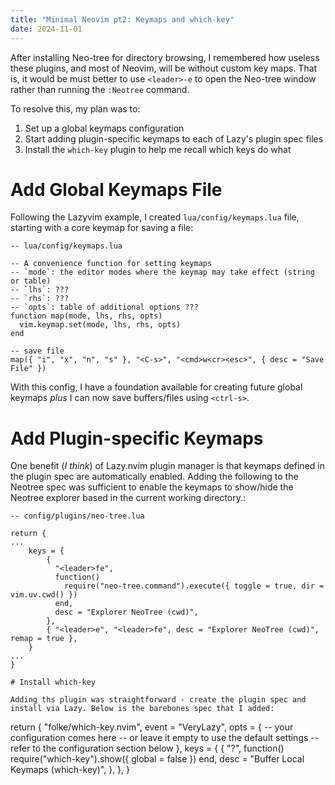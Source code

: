 ```yaml
---
title: "Minimal Neovim pt2: Keymaps and which-key"
date: 2024-11-01
---
```


After installing Neo-tree for directory browsing, I remembered how useless these plugins, and most of Neovim, will be without custom key maps. That is, it would be must better to use `<leader>-e` to open the Neo-tree window rather than running the `:Neotree` command.

To resolve this, my plan was to:
1. Set up a global keymaps configuration
2. Start adding plugin-specific keymaps to each of Lazy's plugin spec files
3. Install the `which-key` plugin to help me recall which keys do what

# Add Global Keymaps File

Following the Lazyvim example, I created `lua/config/keymaps.lua` file, starting with a core keymap for saving a file:

```
-- lua/config/keymaps.lua

-- A convenience function for setting keymaps
-- `mode`: the editor modes where the keymap may take effect (string or table)
-- `lhs`: ???
-- `rhs`: ???
-- `opts`: table of additional options ???
function map(mode, lhs, rhs, opts)
  vim.keymap.set(mode, lhs, rhs, opts)
end

-- save file
map({ "i", "x", "n", "s" }, "<C-s>", "<cmd>w<cr><esc>", { desc = "Save File" })

```

With this config, I have a foundation available for creating future global keymaps _plus_ I can now save buffers/files using `<ctrl-s>`.

# Add Plugin-specific Keymaps

One benefit (_I think_) of Lazy.nvim plugin manager is that keymaps defined in the plugin spec are automatically enabled. Adding the following to the Neotree spec was sufficient to enable the keymaps to show/hide the Neotree explorer based in the current working directory.:

```
-- config/plugins/neo-tree.lua

return {
...
    keys = {
        {
          "<leader>fe",
          function()
            require("neo-tree.command").execute({ toggle = true, dir = vim.uv.cwd() })
          end,
          desc = "Explorer NeoTree (cwd)",
        },
        { "<leader>e", "<leader>fe", desc = "Explorer NeoTree (cwd)", remap = true },
    }
...
}

# Install which-key

Adding ths plugin was straightforward - create the plugin spec and install via Lazy. Below is the barebones spec that I added:

```
return {
 "folke/which-key.nvim",
  event = "VeryLazy",
  opts = {
    -- your configuration comes here
    -- or leave it empty to use the default settings
    -- refer to the configuration section below
  },
  keys = {
    {
      "<leader>?",
      function()
        require("which-key").show({ global = false })
      end,
      desc = "Buffer Local Keymaps (which-key)",
    },
  },
}
```


